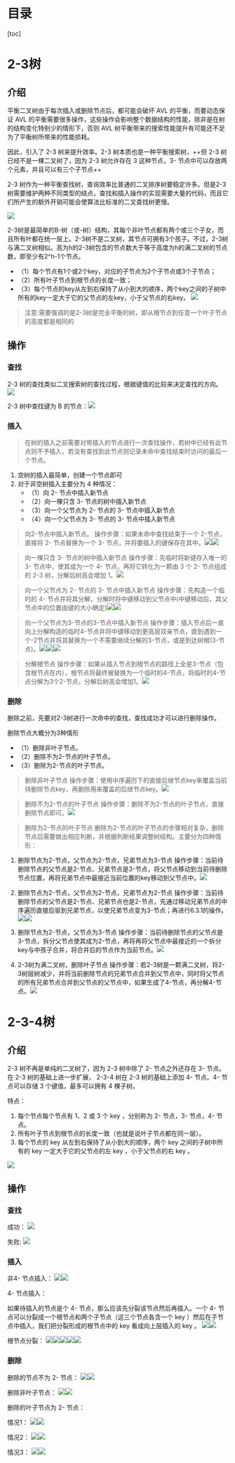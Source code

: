 # 目录
[toc]
# 2-3树
## 介绍
平衡二叉树由于每次插入或删除节点后，都可能会破坏 AVL 的平衡，而要动态保证 AVL 的平衡需要很多操作，这些操作会影响整个数据结构的性能，除非是在树的结构变化特别少的情形下，否则 AVL 树平衡带来的搜索性能提升有可能还不足为了平衡树所带来的性能损耗。

因此，引入了 2-3 树来提升效率。2-3 树本质也是一种平衡搜索树，++但 2-3 树已经不是一棵二叉树了，因为 2-3 树允许存在 3 这种节点，3- 节点中可以存放两个元素，并且可以有三个子节点++

2-3 树作为一种平衡查找树，查询效率比普通的二叉排序树要稳定许多。但是2-3树需要维护两种不同类型的结点，查找和插入操作的实现需要大量的代码，而且它们所产生的额外开销可能会使算法比标准的二叉查找树更慢。

![](https://raw.githubusercontent.com/binbinbin5/myPics/master/imgs/231.jpg)



2-3树是最简单的B-树（或-树）结构，其每个非叶节点都有两个或三个子女，而且所有叶都在统一层上。2-3树不是二叉树，其节点可拥有3个孩子。不过，2-3树与满二叉树相似。高为h的2-3树包含的节点数大于等于高度为h的满二叉树的节点数，即至少有2^h-1个节点。

- （1）每个节点有1个或2个key，对应的子节点为2个子节点或3个子节点；
- （2）所有叶子节点到根节点的长度一致；
- （3）每个节点的key从左到右保持了从小到大的顺序，两个key之间的子树中所有的key一定大于它的父节点的左key，小于父节点的右key。
![](https://raw.githubusercontent.com/binbinbin5/myPics/master/imgs/20190517181037.png)


>注意:需要强调的是2-3树是完全平衡的树，即从根节点到任意一个叶子节点的高度都是相同的


## 操作


### 查找
2-3 树的查找类似二叉搜索树的查找过程，根据键值的比较来决定查找的方向。
![](https://raw.githubusercontent.com/binbinbin5/myPics/master/imgs/230.jpg)

2-3 树中查找键为 B 的节点：![](https://raw.githubusercontent.com/binbinbin5/myPics/master/imgs/44b55275a00f6943e61b10903b3c557d.jpg)

### 插入
>在树的插入之前需要对带插入的节点进行一次查找操作，若树中已经有此节点则不予插入，若没有查找到此节点则记录未命中查找结束时访问的最后一个节点。

1. 空树的插入最简单，创建一个节点即可
2. 对于非空树插入主要分为 4 种情况：
    - （1）向 2- 节点中插入新节点
    - （2）向一棵只含 3- 节点的树中插入新节点
    - （3）向一个父节点为 2- 节点的 3- 节点中插入新节点
    - （4）向一个父节点为 3- 节点的 3- 节点中插入新节点
    
>向2-节点中插入新节点。
操作步骤：如果未命中查找结束于一个 2-节点，直接将 2- 节点替换为一个 3- 节点，并将要插入的键保存在其中。![](https://raw.githubusercontent.com/binbinbin5/myPics/master/imgs/a232765d9df.jpg)![](https://raw.githubusercontent.com/binbinbin5/myPics/master/imgs/2323eb17a7974314.jpg)

>向一棵只含 3- 节点的树中插入新节点
操作步骤：先临时将新键存入唯一的 3- 节点中，使其成为一个 4- 节点，再将它转化为一颗由 3 个 2- 节点组成的 2-3 树，分解后树高会增加 1。![](https://raw.githubusercontent.com/binbinbin5/myPics/master/imgs/235e2adcc77e.jpg)

>向一个父节点为 2- 节点的 3- 节点中插入新节点
操作步骤：先构造一个临时的 4- 节点并将其分解，分解时将中键移动到父节点中(中键移动后，其父节点中的位置由键的大小确定)![](https://raw.githubusercontent.com/binbinbin5/myPics/master/imgs/232dd7.jpg)![](https://raw.githubusercontent.com/binbinbin5/myPics/master/imgs/232cc.jpg)

>向一个父节点为3-节点的3-节点中插入新节点
操作步骤：插入节点后一直向上分解构造的临时4-节点并将中键移动到更高层双亲节点，直到遇到一个-2节点并将其替换为一个不需要继续分解的3-节点，或是到达树根(3-节点)。![](https://raw.githubusercontent.com/binbinbin5/myPics/master/imgs/2311.jpg)![](https://raw.githubusercontent.com/binbinbin5/myPics/master/imgs/234d5f9d9a7bf.jpg)![](https://raw.githubusercontent.com/binbinbin5/myPics/master/imgs/23d4.jpg)

>分解根节点
操作步骤：如果从插入节点到根节点的路径上全是3-节点（包含根节点在内），根节点将最终被替换为一个临时的4-节点，将临时的4-节点分解为3个2-节点，分解后树高会增加1。![](https://raw.githubusercontent.com/binbinbin5/myPics/master/imgs/23b562.jpg)

### 删除
删除之前，先要对2-3树进行一次命中的查找，查找成功才可以进行删除操作。

删除节点大概分为3种情形
- （1）删除非叶子节点。
- （2）删除不为2-节点的叶子节点。
- （3）删除为2-节点的叶子节点。

>删除非叶子节点
操作步骤：使用中序遍历下的直接后继节点key来覆盖当前待删除节点key，再删除用来覆盖的后继节点key。![](https://raw.githubusercontent.com/binbinbin5/myPics/master/imgs/233bd39.jpg)

>删除不为2-节点的叶子节点
操作步骤：删除不为2-节点的叶子节点，直接删除节点即可。![](https://raw.githubusercontent.com/binbinbin5/myPics/master/imgs/234e5700d.jpg)

>删除为2-节点的叶子节点
删除为2-节点的叶子节点的步骤相对复杂，删除节点后需要做出相应判断，并根据判断结果调整树结构。主要分为四种情形：

1. 删除节点为2-节点，父节点为2-节点，兄弟节点为3-节点
操作步骤：当前待删除节点的父节点是2-节点、兄弟节点是3-节点，将父节点移动到当前待删除节点位置，再将兄弟节点中最接近当前位置的key移动到父节点中。![](https://raw.githubusercontent.com/binbinbin5/myPics/master/imgs/2362bab5d909e7.jpg)

2. 删除节点为2-节点，父节点为2-节点，兄弟节点为2-节点
操作步骤：当前待删除节点的父节点是2-节点、兄弟节点也是2-节点，先通过移动兄弟节点的中序遍历直接后驱到兄弟节点，以使兄弟节点变为3-节点；再进行6.3.1的操作。![](https://raw.githubusercontent.com/binbinbin5/myPics/master/imgs/2339e1.jpg)![](https://raw.githubusercontent.com/binbinbin5/myPics/master/imgs/239b8a.jpg)

3. 删除节点为2-节点，父节点为3-节点
操作步骤：当前待删除节点的父节点是3-节点，拆分父节点使其成为2-节点，再将再将父节点中最接近的一个拆分key与中孩子合并，将合并后的节点作为当前节点。![](https://raw.githubusercontent.com/binbinbin5/myPics/master/imgs/c3ec71935a25a87d52d0c69b37f2387f.jpg)

4. 2-3树为满二叉树，删除叶子节点
操作步骤：若2-3树是一颗满二叉树，将2-3树层树减少，并将当前删除节点的兄弟节点合并到父节点中，同时将父节点的所有兄弟节点合并到父节点的父节点中，如果生成了4-节点，再分解4-节点。![](https://raw.githubusercontent.com/binbinbin5/myPics/master/imgs/2322393.jpg)

# 2-3-4树

## 介绍
2-3 树不再是单纯的二叉树了，因为 2-3 树中除了 2- 节点之外还存在 3- 节点。在 2-3 树的基础上进一步扩展， 2-3-4 树在 2-3 树的基础上添加 4- 节点。4- 节点可以存储 3 个键值，最多可以拥有 4 棵子树。

特点：
1. 每个节点每个节点有 1、2 或 3 个 key ，分别称为 2- 节点，3- 节点，4- 节点。
1. 所有叶子节点到根节点的长度一致（也就是说叶子节点都在同一层）。
1. 每个节点的 key 从左到右保持了从小到大的顺序，两个 key 之间的子树中所有的 key 一定大于它的父节点的左 key ，小于父节点的右 key 。

![](https://raw.githubusercontent.com/binbinbin5/myPics/master/imgs/234AC70E607.png)

## 操作

### 查找
成功：
![](https://raw.githubusercontent.com/binbinbin5/myPics/master/imgs/2349E559D.png)

失败:
![](https://raw.githubusercontent.com/binbinbin5/myPics/master/imgs/2346B45AE9D0.png)

### 插入

非4- 节点插入：
![](https://raw.githubusercontent.com/binbinbin5/myPics/master/imgs/234D62C05D606.png)![](https://raw.githubusercontent.com/binbinbin5/myPics/master/imgs/234F54723A9.png)

4- 节点插入：

如果待插入的节点是个 4- 节点，那么应该先分裂该节点然后再插入。一个 4- 节点可以分裂成一个根节点和两个子节点（这三个节点各含一个 key ）然后在子节点中插入，我们把分裂形成的根节点中的 key 看成向上层插入的 key  。
![](https://raw.githubusercontent.com/binbinbin5/myPics/master/imgs/23477EE0BA1.png)![](https://raw.githubusercontent.com/binbinbin5/myPics/master/imgs/2343C0D624.png)

根节点分裂：
![](https://raw.githubusercontent.com/binbinbin5/myPics/master/imgs/23420209.png)![](https://raw.githubusercontent.com/binbinbin5/myPics/master/imgs/234029D4A4D3.png)![](https://raw.githubusercontent.com/binbinbin5/myPics/master/imgs/234C212649F.png)![](https://raw.githubusercontent.com/binbinbin5/myPics/master/imgs/23410C9F6AB93.png)![](https://raw.githubusercontent.com/binbinbin5/myPics/master/imgs/234699AF.png)

### 删除
删除的节点不为 2- 节点：
![](https://raw.githubusercontent.com/binbinbin5/myPics/master/imgs/234CA90.png)![](https://raw.githubusercontent.com/binbinbin5/myPics/master/imgs/234A13CD33A.png)


删除非叶子节点：
![](https://raw.githubusercontent.com/binbinbin5/myPics/master/imgs/234C004671.png)![](https://raw.githubusercontent.com/binbinbin5/myPics/master/imgs/23424CFDA01.png)

删除的叶子节点为 2- 节点：

情况1：
![](https://raw.githubusercontent.com/binbinbin5/myPics/master/imgs/2346EC74A62454.png)![](https://raw.githubusercontent.com/binbinbin5/myPics/master/imgs/234F6B2747B913AD45C45.png)


情况2：
![](https://raw.githubusercontent.com/binbinbin5/myPics/master/imgs/234E4F56B6.png)![](https://raw.githubusercontent.com/binbinbin5/myPics/master/imgs/234419D95D12AE0E5D87F71.png)

情况3：
![](https://raw.githubusercontent.com/binbinbin5/myPics/master/imgs/234DDDF426C6CB.png)![](https://raw.githubusercontent.com/binbinbin5/myPics/master/imgs/2347493FCF03F27.png)
